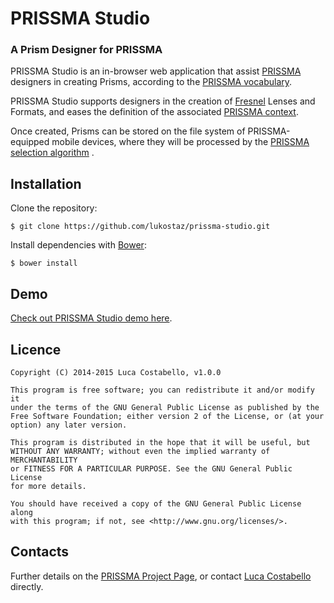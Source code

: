 PRISSMA Studio
===========
### A Prism Designer for PRISSMA

PRISSMA Studio is an in-browser web application that assist [PRISSMA](http://wimmics.inria.fr/projects/prissma) designers in creating Prisms, according to the [PRISSMA vocabulary](ns.inria.fr/prissma/v2/prissma_v2.html).

PRISSMA Studio supports designers in the creation of [Fresnel](http://www.w3.org/2005/04/fresnel-info/manual/) Lenses and Formats, and eases the definition of the associated [PRISSMA context](http://ns.inria.fr/prissma/v2/prissma_v2.html#Context).

Once created, Prisms can be stored on the file system of PRISSMA-equipped mobile devices, where they will be processed by the [PRISSMA selection algorithm](http://2014.eswc-conferences.org/sites/default/files/papers/paper_81.pdf) .



## Installation

Clone the repository:

	$ git clone https://github.com/lukostaz/prissma-studio.git

Install dependencies with [Bower](http://bower.io/):

	$ bower install


## Demo

[Check out PRISSMA Studio demo here](http://luca.costabello.info/prissma-studio/).


## Licence
	
    Copyright (C) 2014-2015 Luca Costabello, v1.0.0

    This program is free software; you can redistribute it and/or modify it
    under the terms of the GNU General Public License as published by the
    Free Software Foundation; either version 2 of the License, or (at your
    option) any later version.

    This program is distributed in the hope that it will be useful, but
    WITHOUT ANY WARRANTY; without even the implied warranty of MERCHANTABILITY
    or FITNESS FOR A PARTICULAR PURPOSE. See the GNU General Public License
    for more details.

    You should have received a copy of the GNU General Public License along
    with this program; if not, see <http://www.gnu.org/licenses/>.

## Contacts
Further details on the [PRISSMA Project Page](http://wimmics.inria.fr/projects/prissma/), or contact [Luca Costabello](http://luca.costabello.info) directly.


